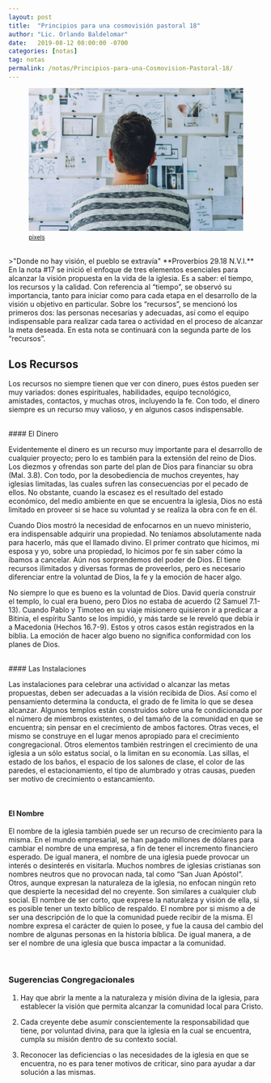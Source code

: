 ```yaml
---
layout: post
title:  "Principios para una cosmovisión pastoral 18"
author: "Lic. Orlando Baldelomar"
date:   2019-08-12 08:00:00 -0700
categories: [notas]
tag: notas
permalink: /notas/Principios-para-una-Cosmovision-Pastoral-18/
---
```

<figure>
<img src="/assets/img/cosmovision.jpeg" class="img-fluid" alt="Responsive image">
<figcaption><a href="https://www.pexels.com/"><small>pixels</small></a></figcaption>
</figure>
<br>
>"Donde no hay visión, el pueblo se extravía"
**Proverbios 29.18 N.V.I.**

<br>
En la nota #17 se inició el enfoque de tres elementos esenciales para alcanzar la visión propuesta en la vida de la iglesia. Es a saber: el tiempo, los recursos y la calidad. Con referencia al “tiempo”, se observó su importancia, tanto para iniciar como para cada etapa en el desarrollo de la visión u objetivo en particular.  Sobre los “recursos”, se mencionó los primeros dos: las personas necesarias y adecuadas, así como el equipo indispensable para realizar cada tarea o actividad en el proceso de alcanzar la meta deseada.  En esta nota se continuará con la segunda parte de los “recursos”.

<br>
<h2 class="text-center">Los Recursos</h2>

Los recursos no siempre tienen que ver con dinero,
pues éstos pueden ser muy variados: dones espirituales, habilidades, equipo tecnológico, amistades, contactos, y muchas otros, incluyendo la fe.  Con todo, el dinero siempre es un recurso muy valioso, y en algunos casos indispensable.


<br>
#### El Dinero

Evidentemente el dinero es un recurso muy importante para el desarrollo de cualquier proyecto; pero lo es también para la extensión del reino de Dios.  Los diezmos y ofrendas son parte del plan de Dios para financiar su obra (Mal. 3.8). Con todo, por la desobediencia de muchos creyentes, hay iglesias limitadas, las cuales sufren las consecuencias por el pecado de ellos. No obstante, cuando la escasez  es el resultado del estado económico, del medio ambiente en que se encuentra la iglesia, Dios no está limitado en proveer si se hace su  voluntad y se realiza la obra con fe en él.

Cuando Dios  mostró la necesidad de enfocarnos  en un nuevo ministerio, era indispensable adquirir una propiedad.  No teníamos absolutamente nada para hacerlo, más que el llamado divino.  El primer contrato que hicimos, mi esposa y yo,  sobre una propiedad, lo hicimos por fe sin saber cómo la íbamos a cancelar. Aún nos sorprendemos del poder de Dios.  El tiene recursos ilimitados  y diversas formas de proveerlos, pero es necesario diferenciar entre la voluntad de Dios, la fe y la emoción de hacer algo.

No siempre lo que es bueno es la voluntad de Dios. David quería construir el templo, lo cual era bueno, pero Dios no estaba de acuerdo (2 Samuel 7.1-13).  Cuando Pablo y Timoteo en su viaje misionero quisieron ir a predicar a  Bitinia, el espíritu Santo se los impidió, y más tarde se le reveló que debía ir a Macedonia (Hechos  16.7-9).  Estos y otros casos están registrados en la biblia.  La emoción de hacer algo bueno no significa conformidad con los planes de Dios.

<br>
#### Las Instalaciones

Las instalaciones para celebrar una actividad o alcanzar las metas propuestas, deben ser adecuadas a la visión recibida de Dios.  Así como  el pensamiento determina la conducta, el grado de fe limita lo que se desea alcanzar.  Algunos templos están construidos sobre una fe condicionada por el número de miembros existentes, o del tamaño de la comunidad en que se encuentra; sin pensar en el crecimiento de ambos factores.  Otras veces, el mismo se construye en el lugar menos apropiado para el crecimiento congregacional.  Otros elementos también restringen el crecimiento de una iglesia a un sólo estatus social, o la limitan en su economía.
Las sillas, el estado de los baños, el espacio de los salones de clase, el color de las paredes, el estacionamiento, el tipo de alumbrado y otras causas, pueden ser motivo de crecimiento o estancamiento.

<br>

#### El Nombre

El nombre de la iglesia también puede ser un recurso de crecimiento para la misma.  En el mundo empresarial, se han pagado millones de dólares para cambiar el nombre de una empresa, a fin de tener el incremento financiero esperado.  De igual manera, el nombre de una iglesia puede provocar un interés o desinterés en visitarla.  Muchos nombres de iglesias cristianas son nombres neutros que no provocan nada, tal como “San Juan Apóstol”.  Otros, aunque expresan la naturaleza de la  iglesia, no enfocan ningún reto que   despierte  la  necesidad del no creyente.  Son similares a cualquier club social.
El nombre de ser corto, que exprese la naturaleza y visión de ella, si es posible tener un texto bíblico de respaldo.  El nombre por si mismo a de ser una descripción de lo que la comunidad puede recibir de la misma.  El nombre  expresa el carácter de quien lo posee, y fue la causa del cambio del nombre de algunas personas en la historia bíblica. De igual manera, a de ser el nombre de una iglesia que busca impactar a la comunidad.

<br>

<h3 class="text-center">Sugerencias Congregacionales</h3>

1. Hay que abrir la mente a la naturaleza y misión divina de la iglesia, para establecer la visión que permita alcanzar la comunidad local para Cristo.


2. Cada creyente debe asumir conscientemente la responsabilidad que tiene, por voluntad divina, para que la iglesia en la cual se encuentra, cumpla su misión dentro de su contexto social.


3. Reconocer las deficiencias o las necesidades de la iglesia en que se encuentra, no es para tener motivos de criticar, sino para ayudar a dar solución a las mismas. 

<br>

